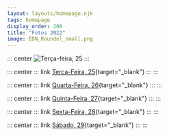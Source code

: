 ```yaml
---
layout: layouts/homepage.njk
tags: homepage
display_order: 200
title: "Fotos 2022"
image: EDN_Roundel_small.png
---
```


::: center
![Terça-feira, 25](_assets/images/fotos-edn-2022.png)
:::

::: center
::: link
[Terça-Feira, 25](https://photos.app.goo.gl/s2DfaHGTUDpZMnhRA){target="_blank"}
:::
:::

::: center
::: link
[Quarta-Feira, 26](https://photos.app.goo.gl/zK13f7vxhjYiB2RF6){target="_blank"}
:::
:::

::: center
::: link
[Quinta-Feira, 27](https://photos.app.goo.gl/FSpmij1m9ZSa2DFP7){target="_blank"}
:::
:::

::: center
::: link
[Sexta-Feira, 28](https://photos.app.goo.gl/FzdfXCSPMRVNVgYG7){target="_blank"}
:::
:::

::: center
::: link
[Sábado, 29](https://photos.app.goo.gl/fRn6AedWAMJh7pCE7){target="_blank"}
:::
:::

